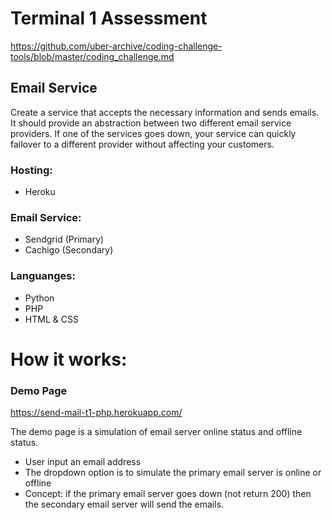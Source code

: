 # Terminal 1 Assessment


https://github.com/uber-archive/coding-challenge-tools/blob/master/coding_challenge.md

## Email Service

Create a service that accepts the necessary information and sends emails. It should provide an abstraction between two different email service providers. If one of the services goes down, your service can quickly failover to a different provider without affecting your customers.

### Hosting: 
- Heroku
### Email Service: 
- Sendgrid (Primary)
- Cachigo (Secondary)

### Languanges:
- Python
- PHP
- HTML & CSS

# How it works:

### Demo Page
https://send-mail-t1-php.herokuapp.com/

The demo page is a simulation of email server online status and offline status.

- User input an email address
- The dropdown option is to simulate the primary email server is online or offline
- Concept: if the primary email server goes down (not return 200) then the secondary email server will send the emails.

